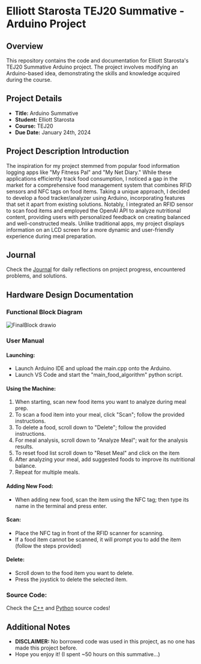 # Elliott Starosta TEJ20 Summative - Arduino Project

## Overview

This repository contains the code and documentation for Elliott Starosta's TEJ20 Summative Arduino project. The project involves modifying an Arduino-based idea, demonstrating the skills and knowledge acquired during the course.

## Project Details

- **Title:** Arduino Summative 
- **Student:** Elliott Starosta
- **Course:** TEJ20
- **Due Date:** January 24th, 2024

## Project Description Introduction

The inspiration for my project stemmed from popular food information logging apps like "My Fitness Pal" and "My Net Diary." While these applications efficiently track food consumption, I noticed a gap in the market for a comprehensive food management system that combines RFID sensors and NFC tags on food items. Taking a unique approach, I decided to develop a food tracker/analyzer using Arduino, incorporating features that set it apart from existing solutions. Notably, I integrated an RFID sensor to scan food items and employed the OpenAI API to analyze nutritional content, providing users with personalized feedback on creating balanced and well-constructed meals. Unlike traditional apps, my project displays information on an LCD screen for a more dynamic and user-friendly experience during meal preparation.

## Journal

Check the [Journal](https://docs.google.com/document/d/1gp0loAV-oS-ApLvzDotrjCvRYIWIoJ3BhBvraUlo2Vc/edit) for daily reflections on project progress, encountered problems, and solutions.

## Hardware Design Documentation

### Functional Block Diagram

![FinalBlock drawio](https://github.com/ElliottStarosta/TEJ20-Summative-/assets/147102252/ae4c0c9d-94b1-4098-9133-1fdef4dadc0e)

### User Manual 

#### Launching:
- Launch Arduino IDE and upload the main.cpp onto the Arduino.
- Launch VS Code and start the "main_food_algorithm" python script.

#### Using the Machine:
1. When starting, scan new food items you want to analyze during meal prep.
2. To scan a food item into your meal, click "Scan"; follow the provided instructions.
3. To delete a food, scroll down to "Delete"; follow the provided instructions.
4. For meal analysis, scroll down to "Analyze Meal"; wait for the analysis results.
5. To reset food list scroll down to "Reset Meal" and click on the item
6. After analyzing your meal, add suggested foods to improve its nutritional balance.
7. Repeat for multiple meals.

#### Adding New Food:
- When adding new food, scan the item using the NFC tag; then type its name in the terminal and press enter.

#### Scan:
- Place the NFC tag in front of the RFID scanner for scanning.
- If a food item cannot be scanned, it will prompt you to add the item (follow the steps provided)

#### Delete:
- Scroll down to the food item you want to delete.
- Press the joystick to delete the selected item.


### Source Code:
Check the [C++](https://github.com/ElliottStarosta/TEJ20-Summative-/blob/main/Arduino%20Based%20Code/main.cpp) and [Python](https://github.com/ElliottStarosta/TEJ20-Summative-/blob/main/Arduino%20Based%20Code/main_food_algorithm.py) source codes!

## Additional Notes
- **DISCLAIMER:** No borrowed code was used in this project, as no one has made this project before.
- Hope you enjoy it! (I spent ~50 hours on this summative...)